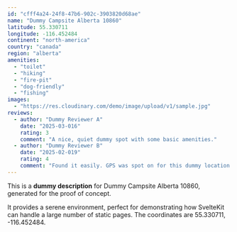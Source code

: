 ```yaml
---
id: "cfff4a24-24f8-47b6-902c-3903820d68ae"
name: "Dummy Campsite Alberta 10860"
latitude: 55.330711
longitude: -116.452484
continent: "north-america"
country: "canada"
region: "alberta"
amenities:
  - "toilet"
  - "hiking"
  - "fire-pit"
  - "dog-friendly"
  - "fishing"
images:
  - "https://res.cloudinary.com/demo/image/upload/v1/sample.jpg"
reviews:
  - author: "Dummy Reviewer A"
    date: "2025-03-016"
    rating: 3
    comment: "A nice, quiet dummy spot with some basic amenities."
  - author: "Dummy Reviewer B"
    date: "2025-02-019"
    rating: 4
    comment: "Found it easily. GPS was spot on for this dummy location."
---
```


This is a **dummy description** for Dummy Campsite Alberta 10860, generated for the proof of concept.

It provides a serene environment, perfect for demonstrating how SvelteKit can handle a large number of static pages. The coordinates are 55.330711, -116.452484.
